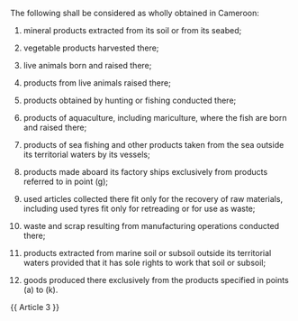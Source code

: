 The following shall be considered as wholly obtained in Cameroon:

1. mineral products extracted from its soil or from its seabed;

2. vegetable products harvested there;

3. live animals born and raised there;

4. products from live animals raised there;

5. products obtained by hunting or fishing conducted there;

6. products of aquaculture, including mariculture, where the fish are born and raised there;

7. products of sea fishing and other products taken from the sea outside its territorial waters by its vessels;

8. products made aboard its factory ships exclusively from products referred to in point (g);

9. used articles collected there fit only for the recovery of raw materials, including used tyres fit only for retreading or for use as waste;

10. waste and scrap resulting from manufacturing operations conducted there;

11. products extracted from marine soil or subsoil outside its territorial waters provided that it has sole rights to work that soil or subsoil;

12. goods produced there exclusively from the products specified in points (a) to (k).

{{ Article 3 }}
